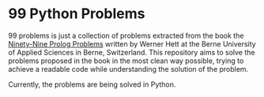 # 99 Python Problems

99 problems is just a collection of problems extracted from the book the [Ninety-Nine Prolog Problems](https://sites.google.com/site/prologsite/prolog-problems) written by Werner Hett at the Berne University of Applied Sciences in Berne, Switzerland. This repository aims to solve the problems proposed in the book in the most clean way possible, trying to achieve a readable code while understanding the solution of the problem.

Currently, the problems are being solved in Python.
